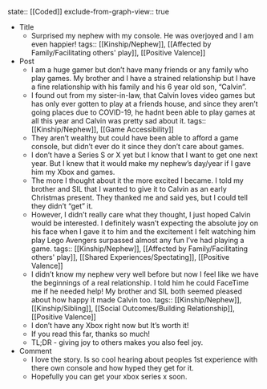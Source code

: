 state:: [[Coded]]
exclude-from-graph-view:: true

- Title
  - Surprised my nephew with my console. He was overjoyed and I am even happier!
    tags:: [[Kinship/Nephew]], [[Affected by Family/Facilitating others' play]], [[Positive Valence]]
- Post
  - I am a huge gamer but don’t have many friends or any family who play games. My brother and I have a strained relationship but I have a fine relationship with his family and his 6 year old son, “Calvin”.
  - I found out from my sister-in-law, that Calvin loves video games but has only ever gotten to play at a friends house, and since they aren’t going places due to COVID-19, he hadnt been able to play games at all this year and Calvin was pretty sad about it.
    tags:: [[Kinship/Nephew]], [[Game Accessibility]]
  - They aren’t wealthy but could have been able to afford a game console, but didn’t ever do it since they don’t care about games.
  - I don’t have a Series S or X yet but I know that I want to get one next year. But I knew that it would make my nephew’s day/year if I gave him my Xbox and games.
  - The more I thought about it the more excited I became. I told my brother and SIL that I wanted to give it to Calvin as an early Christmas present. They thanked me and said yes, but I could tell they didn’t “get” it.
  - However, I didn’t really care what they thought, I just hoped Calvin would be interested. I definitely wasn’t expecting the absolute joy on his face when I gave it to him and the excitement I felt watching him play Lego Avengers surpassed almost any fun I’ve had playing a game.
    tags:: [[Kinship/Nephew]], [[Affected by Family/Facilitating others' play]], [[Shared Experiences/Spectating]], [[Positive Valence]]
  - I didn’t know my nephew very well before but now I feel like we have the beginnings of a real relationship. I told him he could FaceTime me if he needed help! My brother and SIL both seemed pleased about how happy it made Calvin too.
    tags:: [[Kinship/Nephew]], [[Kinship/Sibling]], [[Social Outcomes/Building Relationship]], [[Positive Valence]]
  - I don’t have any Xbox right now but It’s worth it!
  - If you read this far, thanks so much!
  - TL;DR - giving joy to others makes you also feel joy.
- Comment
  - I love the story. Is so cool hearing about peoples 1st experience with there own console and how hyped they get for it.
  - Hopefully you can get your xbox series x soon.
